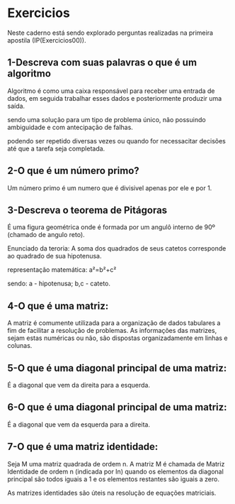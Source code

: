 # Exercicios

Neste caderno está sendo explorado perguntas realizadas na primeira apostila (IP(Exercicios00)).

## 1-Descreva com suas palavras o que é um algoritmo

Algoritmo é como uma caixa responsável para receber uma entrada de dados, em seguida trabalhar esses dados e posteriormente produzir uma saída.

sendo uma solução para um tipo de problema único, não possuindo ambiguidade e com antecipação de falhas.

podendo ser repetido diversas vezes ou quando for necessacitar decisões até que a tarefa seja completada.

## 2-O que é um número primo?

Um número primo é um numero que é divisivel apenas por ele e por 1.

## 3-Descreva o teorema de Pitágoras

É uma figura geométrica onde é formada por um angulô interno de 90º (chamado de angulo reto).

Enunciado da teroria: A soma dos quadrados de seus catetos corresponde ao quadrado de sua hipotenusa.

representação matemática: a²=b²+c²

sendo: a - hipotenusa;
       b,c - cateto.

## 4-O que é uma matriz:

A matriz é comumente utilizada para a organização de dados tabulares a fim de facilitar a resolução de problemas. As informações das matrizes, sejam estas numéricas ou não, são dispostas organizadamente em linhas e colunas.

## 5-O que é uma diagonal principal de uma matriz:

É a diagonal que vem da direita para a esquerda.

## 6-O que é uma diagonal principal de uma matriz:

É a diagonal que vem da esquerda para a direita.

## 7-O que é uma matriz identidade:
Seja M uma matriz quadrada de ordem n. A matriz M é chamada de Matriz Identidade de ordem n (indicada por In) quando os elementos da diagonal principal são todos iguais a 1 e os elementos restantes são iguais a zero.

As matrizes identidades são úteis na resolução de equações matriciais.